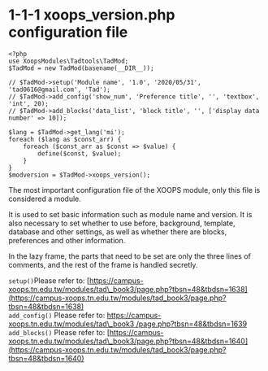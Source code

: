 # 1-1-1 xoops\_version.php configuration file

```text
<?php
use XoopsModules\Tadtools\TadMod;
$TadMod = new TadMod(basename(__DIR__));

// $TadMod->setup('Module name', '1.0', '2020/05/31', 'tad0616@gmail.com', 'Tad');
// $TadMod->add_config('show_num', 'Preference title', '', 'textbox', 'int', 20);
// $TadMod->add_blocks('data_list', 'block title', '', ['display data number' => 10]);

$lang = $TadMod->get_lang('mi');
foreach ($lang as $const_arr) {
    foreach ($const_arr as $const => $value) {
        define($const, $value);
    }
}
$modversion = $TadMod->xoops_version();
```

The most important configuration file of the XOOPS module, only this file is considered a module.

It is used to set basic information such as module name and version. It is also necessary to set whether to use before, background, template, database and other settings, as well as whether there are blocks, preferences and other information.

In the lazy frame, the parts that need to be set are only the three lines of comments, and the rest of the frame is handled secretly.

`setup()`Please refer to: [https://campus-xoops.tn.edu.tw/modules/tad\_book3/page.php?tbsn=48&tbdsn=1638](https://campus-xoops.tn.edu.tw/modules/tad_book3/page.php?tbsn=48&tbdsn=1638)  
`add_config()` Please refer to: [https://campus-xoops.tn.edu.tw/modules/tad\_book3 /page.php?tbsn=48&tbdsn=1639](https://campus-xoops.tn.edu.tw/modules/tad_book3/page.php?tbsn=48&tbdsn=1639)  
`add_blocks()` Please refer to: [https://campus-xoops.tn.edu.tw/modules/tad\_book3/page.php?tbsn=48&tbdsn=1640](https://campus-xoops.tn.edu.tw/modules/tad_book3/page.php?tbsn=48&tbdsn=1640)

